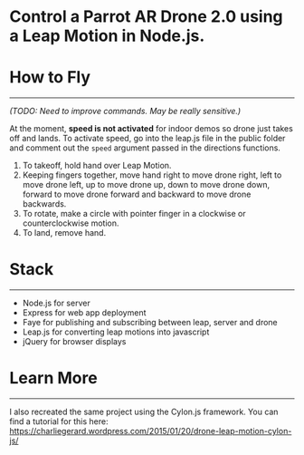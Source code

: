 # Control a Parrot AR Drone 2.0 using a Leap Motion in Node.js.

# How to Fly
---

*(TODO: Need to improve commands. May be really sensitive.)*

At the moment, **speed is not activated** for indoor demos so drone just takes off and lands.
To activate speed, go into the leap.js file in the public folder and comment out the `speed` argument passed in the directions functions.

1. To takeoff, hold hand over Leap Motion.
2. Keeping fingers together, move hand right to move drone right, left to move drone left, up to move drone up, down to move drone down, forward to move drone forward and backward to move drone backwards.
3. To rotate, make a circle with pointer finger in a clockwise or counterclockwise motion.
4. To land, remove hand.

# Stack
---

* Node.js for server
* Express for web app deployment
* Faye for publishing and subscribing between leap, server and drone
* Leap.js for converting leap motions into javascript
* jQuery for browser displays

# Learn More
---

I also recreated the same project using the Cylon.js framework. You can find a tutorial for this here: https://charliegerard.wordpress.com/2015/01/20/drone-leap-motion-cylon-js/
